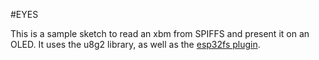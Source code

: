 #EYES

This is a sample sketch to read an xbm from SPIFFS and present it on an OLED.  It uses the u8g2 library, as well as the [esp32fs plugin](https://github.com/me-no-dev/arduino-esp32fs-plugin).
